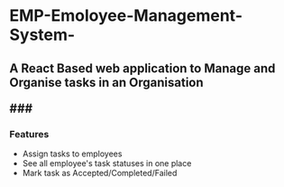 # EMP-Emoloyee-Management-System-
###
<h2 align="left">A React Based web application to Manage and Organise tasks in an Organisation</p>
###
<h3 align="left">Features</h3>
<ul>
  <li>Assign tasks to employees</li>
  <li>See all employee's task statuses in one place</li>
  <li>Mark task as Accepted/Completed/Failed</li>
</ul>
